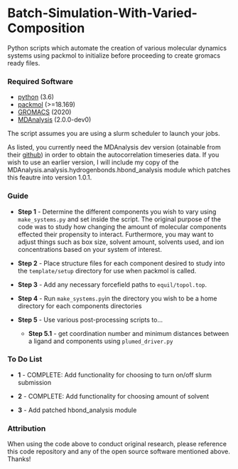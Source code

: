 # Batch-Simulation-With-Varied-Composition
Python scripts which automate the creation of various molecular dynamics systems using packmol to initialize before proceeding to create gromacs ready files.

### Required Software

- [python](https://www.python.org/) (3.6)
- [packmol](http://m3g.iqm.unicamp.br/packmol/home.shtml) (>=18.169)
- [GROMACS](https://manual.gromacs.org/documentation/2020/download.html) (2020)
- [MDAnalysis](https://docs.mdanalysis.org/stable/index.html) (2.0.0-dev0)

The script assumes you are using a slurm scheduler to launch your jobs.

As listed, you currently need the MDAnalysis dev version (otainable from their [github](https://github.com/MDAnalysis)) in order to obtain the autocorrelation timeseries data. If you wish to use an earlier version, I will include my copy of the MDAnalysis.analysis.hydrogenbonds.hbond_analysis module which patches this feautre into version 1.0.1.

### Guide

- __Step 1__ - Determine the different components you wish to vary using `make_systems.py` and set inside the script. The original purpose of the code was to study how changing the amount of molecular components effected their propensity to interact. Furthermore, you may want to adjust things such as box size, solvent amount, solvents used, and ion concentrations based on your system of interest.

- __Step 2__ - Place structure files for each component desired to study into the `template/setup` directory for use when packmol is called.

- __Step 3__ - Add any necessary forcefield paths to `equil/topol.top`.

- __Step 4__ - Run `make_systems.py`in the directory you wish to be a home directory for each components directories

- __Step 5__ - Use various post-processing scripts to...
  - __Step 5.1__ - get coordination number and minimum distances between a ligand and components using `plumed_driver.py`


### To Do List

- __1__ - COMPLETE: Add functionality for choosing to turn on/off slurm submission

- __2__ - COMPLETE: Add functionality for choosing amount of solvent
- __3__ - Add patched hbond_analysis module


### Attribution

When using the code above to conduct original research, please reference this code repository and any of the open source software mentioned above. Thanks!
